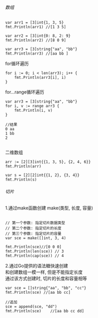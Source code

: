 ###### 数组

```
var arr1 = [3]int{1, 3, 5}
fmt.Println(arr1) //[1 3 5]
```

```
var arr2 = [3]int{0: 8, 2: 9}
fmt.Println(arr2) //[8 0 9]
```

```
var arr3 = [3]string{"aa", "bb"}
fmt.Println(arr3) //[aa bb ]
```

for循环遍历
```
for i := 0; i < len(arr3); i++ {
	fmt.Println(arr3[i], i)
}
```

for...range循环遍历

```
var arr3 = [3]string{"aa", "bb"}
for i, v := range arr3 {
	fmt.Println(i, v)
}

//结果
0 aa
1 bb
2


```

二维数组
```
arr := [2][3]int{{1, 3, 5}, {2, 4, 6}}
fmt.Println(arr)

var s = [2][2]int{{1, 2}, {3, 4}}
fmt.Println(s)
```

###### 切片

1.通过make函数创建 make(类型, 长度, 容量)


```

// 第一个参数: 指定切片数据类型
// 第二个参数: 指定切片的长度
// 第三个参数: 指定切片的容量
var sce = make([]int, 3, 4)

fmt.Println(sce)//[0 0 0]
fmt.Println(len(sce)) // 3
fmt.Println(cap(sce)) // 4

```

2.通过Go提供的语法糖快速创建
<br/>
和创建数组一模一样, 但是不能指定长度
<br/>
通过该方式创建时, 切片的长度和容量相等
<br/>


```
var sce = []string{"aa", "bb", "cc"}
fmt.Println(sce) //[aa bb cc]

//追加
sce = append(sce, "dd")
fmt.Println(sce)	//[aa bb cc dd]

```








